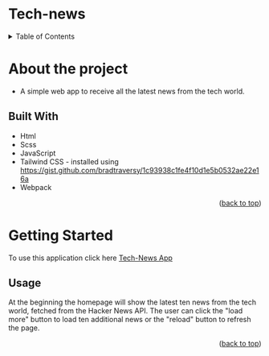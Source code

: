 <a name="readme-top"></a>
# Tech-news

<!-- TABLE OF CONTENTS -->
<details>
  <summary>Table of Contents</summary>
  <ol>
    <li>
      <a href="#about-the-project">About The Project</a>
      <ul>
        <li><a href="#built-with">Built With</a></li>
      </ul>
    </li>
    <li>
      <a href="#getting-started">Getting Started</a>
      <ul>
        <li><a href="#usage">Usage</a></li>
      </ul>
    </li>
    <li><a href="#author">Author</a></li>
    <li><a href="#license">License</a></li>
    <li><a href="#contact">Contact</a></li>
  </ol>
</details>

# About the project
* A simple web app to receive all the latest news from the tech world.
  

## Built With
* Html
* Scss
* JavaScript
* Tailwind CSS - installed using https://gist.github.com/bradtraversy/1c93938c1fe4f10d1e5b0532ae22e16a
* Webpack

  
<p align="right">(<a href="#readme-top">back to top</a>)</p>

# Getting Started
To use this application click here <a href="https://notizietech.netlify.app">Tech-News App</a>

## Usage
At the beginning the homepage will show the latest ten news from the tech world, fetched from the Hacker News API. The user can click the "load more" button to load ten additional news or the "reload" button to refresh the page.

<p align="right">(<a href="#readme-top">back to top</a>)</p>
